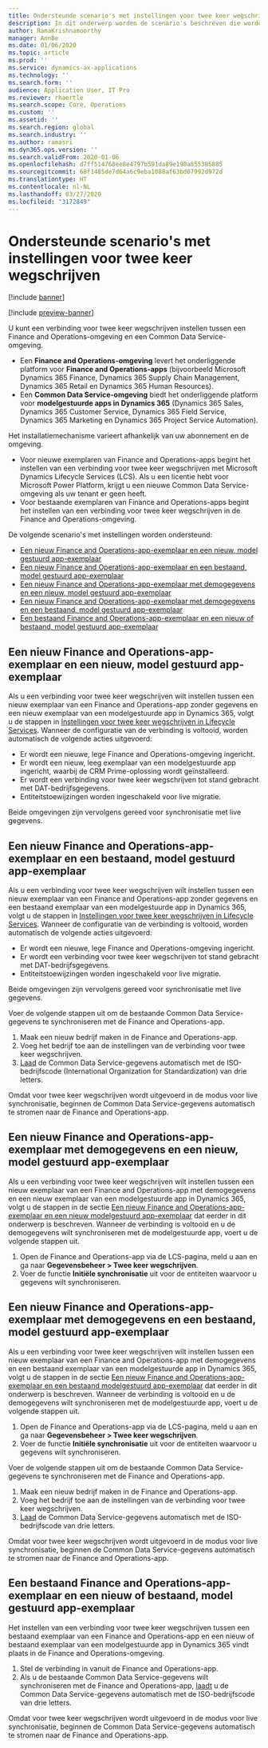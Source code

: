 ```yaml
---
title: Ondersteunde scenario's met instellingen voor twee keer wegschrijven
description: In dit onderwerp worden de scenario's beschreven die worden ondersteund voor instellingen voor twee keer wegschrijven.
author: RamaKrishnamoorthy
manager: AnnBe
ms.date: 01/06/2020
ms.topic: article
ms.prod: ''
ms.service: dynamics-ax-applications
ms.technology: ''
ms.search.form: ''
audience: Application User, IT Pro
ms.reviewer: rhaertle
ms.search.scope: Core, Operations
ms.custom: ''
ms.assetid: ''
ms.search.region: global
ms.search.industry: ''
ms.author: ramasri
ms.dyn365.ops.version: ''
ms.search.validFrom: 2020-01-06
ms.openlocfilehash: d7ff514768ee8e4797b591da89e190a855385885
ms.sourcegitcommit: 68f1485de7d64a6c9eba1088af63bd07992d972d
ms.translationtype: HT
ms.contentlocale: nl-NL
ms.lasthandoff: 03/27/2020
ms.locfileid: "3172849"
---
```

# <a name="supported-scenarios-for-dual-write-setup"></a>Ondersteunde scenario's met instellingen voor twee keer wegschrijven

[!include [banner](../../includes/banner.md)]

[!include [preview-banner](../../includes/preview-banner.md)]

U kunt een verbinding voor twee keer wegschrijven instellen tussen een Finance and Operations-omgeving en een Common Data Service-omgeving.

+ Een **Finance and Operations-omgeving** levert het onderliggende platform voor **Finance and Operations-apps** (bijvoorbeeld Microsoft Dynamics 365 Finance, Dynamics 365 Supply Chain Management, Dynamics 365 Retail en Dynamics 365 Human Resources).
+ Een **Common Data Service-omgeving** biedt het onderliggende platform voor **modelgestuurde apps in Dynamics 365** (Dynamics 365 Sales, Dynamics 365 Customer Service, Dynamics 365 Field Service, Dynamics 365 Marketing en Dynamics 365 Project Service Automation).

Het installatiemechanisme varieert afhankelijk van uw abonnement en de omgeving.

+ Voor nieuwe exemplaren van Finance and Operations-apps begint het instellen van een verbinding voor twee keer wegschrijven met Microsoft Dynamics Lifecycle Services (LCS). Als u een licentie hebt voor Microsoft Power Platform, krijgt u een nieuwe Common Data Service-omgeving als uw tenant er geen heeft.
+ Voor bestaande exemplaren van Finance and Operations-apps begint het instellen van een verbinding voor twee keer wegschrijven in de Finance and Operations-omgeving.

De volgende scenario's met instellingen worden ondersteund:

+ [Een nieuw Finance and Operations-app-exemplaar en een nieuw, model gestuurd app-exemplaar](#new-new)
+ [Een nieuw Finance and Operations-app-exemplaar en een bestaand, model gestuurd app-exemplaar](#new-existing)
+ [Een nieuw Finance and Operations-app-exemplaar met demogegevens en een nieuw, model gestuurd app-exemplaar](#new-demo-new)
+ [Een nieuw Finance and Operations-app-exemplaar met demogegevens en een bestaand, model gestuurd app-exemplaar](#new-demo-existing)
+ [Een bestaand Finance and Operations-app-exemplaar en een nieuw of bestaand, model gestuurd app-exemplaar](#existing-existing)

## <a name="a-new-finance-and-operations-app-instance-and-a-new-model-driven-app-instance"></a><a id="new-new"></a>Een nieuw Finance and Operations-app-exemplaar en een nieuw, model gestuurd app-exemplaar

Als u een verbinding voor twee keer wegschrijven wilt instellen tussen een nieuw exemplaar van een Finance and Operations-app zonder gegevens en een nieuw exemplaar van een modelgestuurde app in Dynamics 365, volgt u de stappen in [Instellingen voor twee keer wegschrijven in Lifecycle Services](lcs-setup.md). Wanneer de configuratie van de verbinding is voltooid, worden automatisch de volgende acties uitgevoerd:

- Er wordt een nieuwe, lege Finance and Operations-omgeving ingericht.
- Er wordt een nieuw, leeg exemplaar van een modelgestuurde app ingericht, waarbij de CRM Prime-oplossing wordt geïnstalleerd.
- Er wordt een verbinding voor twee keer wegschrijven tot stand gebracht met DAT-bedrijfsgegevens.
- Entiteitstoewijzingen worden ingeschakeld voor live migratie.

Beide omgevingen zijn vervolgens gereed voor synchronisatie met live gegevens.

## <a name="a-new-finance-and-operations-app-instance-and-an-existing-model-driven-app-instance"></a><a id="new-existing"></a>Een nieuw Finance and Operations-app-exemplaar en een bestaand, model gestuurd app-exemplaar

Als u een verbinding voor twee keer wegschrijven wilt instellen tussen een nieuw exemplaar van een Finance and Operations-app zonder gegevens en een bestaand exemplaar van een modelgestuurde app in Dynamics 365, volgt u de stappen in [Instellingen voor twee keer wegschrijven in Lifecycle Services](lcs-setup.md). Wanneer de configuratie van de verbinding is voltooid, worden automatisch de volgende acties uitgevoerd:

- Er wordt een nieuwe, lege Finance and Operations-omgeving ingericht.
- Er wordt een verbinding voor twee keer wegschrijven tot stand gebracht met DAT-bedrijfsgegevens.
- Entiteitstoewijzingen worden ingeschakeld voor live migratie.

Beide omgevingen zijn vervolgens gereed voor synchronisatie met live gegevens.

Voer de volgende stappen uit om de bestaande Common Data Service-gegevens te synchroniseren met de Finance and Operations-app.

1. Maak een nieuw bedrijf maken in de Finance and Operations-app.
2. Voeg het bedrijf toe aan de instellingen van de verbinding voor twee keer wegschrijven.
3. [Laad](bootstrap-company-data.md) de Common Data Service-gegevens automatisch met de ISO-bedrijfscode (International Organization for Standardization) van drie letters.

Omdat voor twee keer wegschrijven wordt uitgevoerd in de modus voor live synchronisatie, beginnen de Common Data Service-gegevens automatisch te stromen naar de Finance and Operations-app.

## <a name="a-new-finance-and-operations-app-instance-that-has-demo-data-and-a-new-model-driven-app-instance"></a><a id="new-demo-new"></a>Een nieuw Finance and Operations-app-exemplaar met demogegevens en een nieuw, model gestuurd app-exemplaar

Als u een verbinding voor twee keer wegschrijven wilt instellen tussen een nieuw exemplaar van een Finance and Operations-app met demogegevens en een nieuw exemplaar van een modelgestuurde app in Dynamics 365, volgt u de stappen in de sectie [Een nieuw Finance and Operations-app-exemplaar en een nieuw modelgestuurd app-exemplaar](#new-new) dat eerder in dit onderwerp is beschreven. Wanneer de verbinding is voltooid en u de demogegevens wilt synchroniseren met de modelgestuurde app, voert u de volgende stappen uit.

1. Open de Finance and Operations-app via de LCS-pagina, meld u aan en ga naar **Gegevensbeheer \> Twee keer wegschrijven**.
2. Voer de functie **Initiële synchronisatie** uit voor de entiteiten waarvoor u gegevens wilt synchroniseren.

## <a name="a-new-finance-and-operations-app-instance-that-has-demo-data-and-an-existing-model-driven-app-instance"></a><a id="new-demo-existing"></a>Een nieuw Finance and Operations-app-exemplaar met demogegevens en een bestaand, model gestuurd app-exemplaar

Als u een verbinding voor twee keer wegschrijven wilt instellen tussen een nieuw exemplaar van een Finance and Operations-app met demogegevens en een bestaand exemplaar van een modelgestuurde app in Dynamics 365, volgt u de stappen in de sectie [Een nieuw Finance and Operations-app-exemplaar en een bestaand modelgestuurd app-exemplaar](#new-existing) dat eerder in dit onderwerp is beschreven. Wanneer de verbinding is voltooid en u de demogegevens wilt synchroniseren met de modelgestuurde app, voert u de volgende stappen uit.

1. Open de Finance and Operations-app via de LCS-pagina, meld u aan en ga naar **Gegevensbeheer \> Twee keer wegschrijven**.
2. Voer de functie **Initiële synchronisatie** uit voor de entiteiten waarvoor u gegevens wilt synchroniseren.

Voer de volgende stappen uit om de bestaande Common Data Service-gegevens te synchroniseren met de Finance and Operations-app.

1. Maak een nieuw bedrijf maken in de Finance and Operations-app.
2. Voeg het bedrijf toe aan de instellingen van de verbinding voor twee keer wegschrijven.
3. [Laad](bootstrap-company-data.md) de Common Data Service-gegevens automatisch met de ISO-bedrijfscode van drie letters.

Omdat voor twee keer wegschrijven wordt uitgevoerd in de modus voor live synchronisatie, beginnen de Common Data Service-gegevens automatisch te stromen naar de Finance and Operations-app.

## <a name="an-existing-finance-and-operations-app-instance-and-a-new-or-existing-model-driven-app-instance"></a><a id="existing-existing"></a>Een bestaand Finance and Operations-app-exemplaar en een nieuw of bestaand, model gestuurd app-exemplaar

Het instellen van een verbinding voor twee keer wegschrijven tussen een bestaand exemplaar van een Finance and Operations-app en een nieuw of bestaand exemplaar van een modelgestuurde app in Dynamics 365 vindt plaats in de Finance and Operations-omgeving.

1. Stel de verbinding in vanuit de Finance and Operations-app.
2. Als u de bestaande Common Data Service-gegevens wilt synchroniseren met de Finance and Operations-app, [laadt](bootstrap-company-data.md) u de Common Data Service-gegevens automatisch met de ISO-bedrijfscode van drie letters.

Omdat voor twee keer wegschrijven wordt uitgevoerd in de modus voor live synchronisatie, beginnen de Common Data Service-gegevens automatisch te stromen naar de Finance and Operations-app.
